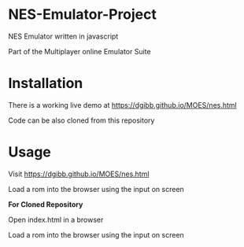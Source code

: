 # NES-Emulator-Project

NES Emulator written in javascript

Part of the Multiplayer online Emulator Suite

# Installation

There is a working live demo at https://dgibb.github.io/MOES/nes.html

Code can be also cloned from this repository

# Usage

Visit https://dgibb.github.io/MOES/nes.html

Load a rom into the browser using the input on screen

**For Cloned Repository**

Open index.html in a browser

Load a rom into the browser using the input on screen




